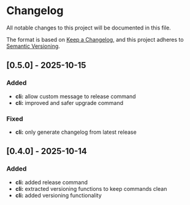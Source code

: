 # Changelog

All notable changes to this project will be documented in this file.

The format is based on [Keep a Changelog](https://keepachangelog.com/en/1.1.0/),
and this project adheres to [Semantic Versioning](https://semver.org/spec/v2.0.0.html).

## [0.5.0] - 2025-10-15

### Added
- **cli:** allow custom message to release command
- **cli:** improved and safer upgrade command

### Fixed
- **cli:** only generate changelog from latest release


## [0.4.0] - 2025-10-14

### Added
- **cli:** added release command
- **cli:** extracted versioning functions to keep commands clean
- **cli:** added versioning functionality

